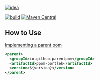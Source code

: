 [![idea](https://www.elegantobjects.org/intellij-idea.svg)](https://www.jetbrains.com/idea/)

[![build](https://github.com/parentpom/ppom-portlek/actions/workflows/build.yml/badge.svg?branch=master)](https://github.com/parentpom/ppom-portlek/actions/workflows/build.yml)
[![Maven Central](https://img.shields.io/maven-central/v/io.github.parentpom/ppom-portlek?label=version)](https://repo1.maven.org/maven2/io/github/parentpom/ppom-portlek/)

## How to Use

[Implementing a parent pom](https://maven.apache.org/guides/introduction/introduction-to-the-pom.html)

```xml
<parent>
  <groupId>io.github.parentpom</groupId>
  <artifactId>ppom-portlek</artifactId>
  <version>${version}</version>
</parent>
```
